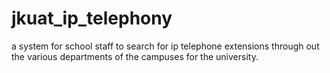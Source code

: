 # jkuat_ip_telephony
a system for school staff to search for ip telephone extensions through out the various departments of the campuses for the university.
